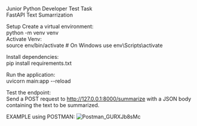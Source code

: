 Junior Python Developer Test Task<br> FastAPI Text Sumarrization

Setup Create a virtual environment:<br>
python -m venv venv<br>
Activate Venv:<br>
source env/bin/activate # On Windows use env\Scripts\activate<br>

Install dependencies:<br>
pip install requirements.txt

Run the application:<br>
uvicorn main:app --reload

Test the endpoint:<br>
Send a POST request to http://127.0.0.1:8000/summarize with a JSON body containing the text to be summarized.

EXAMPLE using POSTMAN: 
![Postman_GURXJb8sMc](https://github.com/Andreyka121/FastAPI-Text-Summarizer/assets/134810272/8f0014ad-39c8-480e-a5c4-9c221dd639c3)
